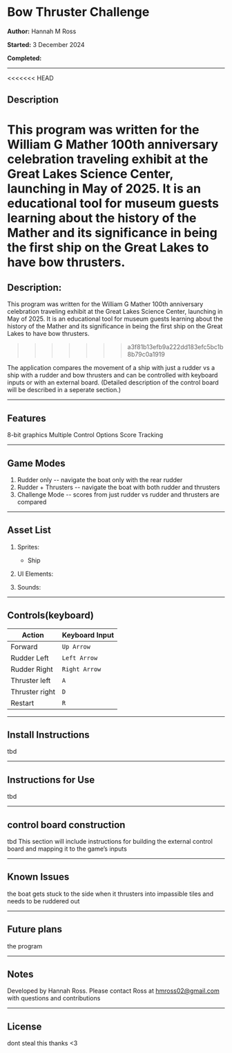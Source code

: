 # Bow Thruster Challenge

**Author:** Hannah M Ross

**Started:** 3 December 2024

**Completed:**

-------

<<<<<<< HEAD
## Description

This program was written for the William G Mather 100th anniversary celebration traveling exhibit at the Great Lakes Science Center, launching in May of 2025. It is an educational tool for museum guests learning about the history of the Mather and its significance in being the first ship on the Great Lakes to have bow thrusters.
=======
## Description: 
This program was written for the William G Mather 100th anniversary celebration traveling exhibit at the Great Lakes Science Center, launching in May of 2025. It is an educational tool for museum guests learning about the history of the Mather and its significance in being the first ship on the Great Lakes to have bow thrusters. 
>>>>>>> a3f81b13efb9a222dd183efc5bc1b8b79c0a1919

The application compares the movement of a ship with just a rudder vs a ship with a rudder and bow thrusters and  can be controlled with keyboard inputs or with an external board. (Detailed description of the control board will be described in a seperate section.)

-------

## Features

8-bit graphics
Multiple Control Options
Score Tracking

-------

## Game Modes

1. Rudder only -- navigate the boat only with the rear rudder
2. Rudder + Thrusters -- navigate the boat with both rudder and thrusters
3. Challenge Mode -- scores from just rudder vs rudder and thrusters are compared

-------

## Asset List

1. Sprites:

    - Ship

2. UI Elements:

3. Sounds:

-------

## Controls(keyboard)

|Action         |Keyboard Input |
|---------------|---------------|
|Forward        |`Up Arrow`     |
|Rudder Left    |`Left Arrow`   |
|Rudder Right   |`Right Arrow`  |
|Thruster left  |`A`            |
|Thruster right |`D`            |
|Restart        |`R`            |

-------

## Install Instructions

tbd

-------

## Instructions for Use

tbd

-------

## control board construction

tbd
This section will include instructions for building the external control board and mapping it to the game’s inputs

-------

## Known Issues

the boat gets stuck to the side when it thrusters into impassible tiles and needs to be ruddered out

-------

## Future plans

the program

-------

## Notes

Developed by Hannah Ross. Please contact Ross at <hmross02@gmail.com> with questions and contributions

-------

## License

dont steal this thanks <3
